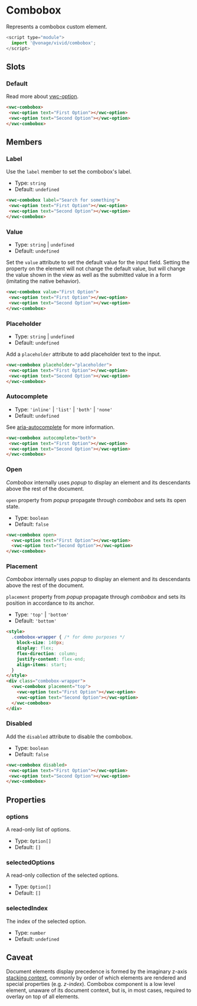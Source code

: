 # Combobox

Represents a combobox custom element.

```js
<script type="module">
  import '@vonage/vivid/combobox';
</script>
```

## Slots

### Default

Read more about [vwc-option](../../components/option).

```html preview
<vwc-combobox>
 <vwc-option text="First Option"></vwc-option>
 <vwc-option text="Second Option"></vwc-option>
</vwc-combobox>
```

## Members

### Label

Use the `label` member to set the combobox's label.

- Type: `string`
- Default: `undefined`

```html preview
<vwc-combobox label="Search for something">
 <vwc-option text="First Option"></vwc-option>
 <vwc-option text="Second Option"></vwc-option>
</vwc-combobox>
```

### Value

- Type: `string` | `undefined`
- Default: `undefined`

Set the `value` attribute to set the default value for the input field. Setting the property on the element will not change the default value, but will change the value shown in the view as well as the submitted value in a form (imitating the native behavior).

```html preview
<vwc-combobox value="First Option">
 <vwc-option text="First Option"></vwc-option>
 <vwc-option text="Second Option"></vwc-option>
</vwc-combobox>
```

### Placeholder

- Type: `string` | `undefined`
- Default: `undefined`

Add a `placeholder` attribute to add placeholder text to the input.

```html preview
<vwc-combobox placeholder="placeholder">
 <vwc-option text="First Option"></vwc-option>
 <vwc-option text="Second Option"></vwc-option>
</vwc-combobox>
```
### Autocomplete

- Type: `'inline'` | `'list'` | `'both'` | `'none'`
- Default: `undefined`

See [aria-autocomplete](https://www.w3.org/TR/wai-aria-1.2/#aria-autocomplete) for more information.

```html preview
<vwc-combobox autocomplete="both">
 <vwc-option text="First Option"></vwc-option>
 <vwc-option text="Second Option"></vwc-option>
</vwc-combobox>
```

### Open

_Combobox_ internally uses _popup_ to display an element and its descendants above the rest of the document.

`open` property from _popup_ propagate through _combobox_ and sets its open state.

- Type: `boolean`
- Default: `false`

```html preview
<vwc-combobox open>
  <vwc-option text="First Option"></vwc-option>
  <vwc-option text="Second Option"></vwc-option>
</vwc-combobox>
```

### Placement

_Combobox_ internally uses _popup_ to display an element and its descendants above the rest of the document.

`placement` property from _popup_ propagate through _combobox_ and sets its position in accordance to its anchor.

- Type: `'top'` | `'bottom'`
- Default: `'bottom'`

```html preview
<style>
  .combobox-wrapper { /* for demo purposes */
    block-size: 140px;
    display: flex;
    flex-direction: column;
    justify-content: flex-end;
    align-items: start;
  }
</style>
<div class="combobox-wrapper">
  <vwc-combobox placement="top">
    <vwc-option text="First Option"></vwc-option>
    <vwc-option text="Second Option"></vwc-option>
  </vwc-combobox>
</div>
```

### Disabled

Add the `disabled` attribute to disable the combobox.

- Type: `boolean`
- Default: `false`

```html preview
<vwc-combobox disabled>
 <vwc-option text="First Option"></vwc-option>
 <vwc-option text="Second Option"></vwc-option>
</vwc-combobox>
```

## Properties

### options

A read-only list of options.

- Type: `Option[]`
- Default: `[]`

### selectedOptions

A read-only collection of the selected options.

- Type: `Option[]`
- Default: `[]`

### selectedIndex

The index of the selected option.

- Type: `number`
- Default: `undefined`

## Caveat

Document elements display precedence is formed by the imaginary z-axis [stacking context](https://developer.mozilla.org/en-US/docs/Web/CSS/CSS_Positioning/Understanding_z_index/The_stacking_context), commonly by order of which elements are rendered and special properties (e.g. _z-index_).
Combobox component is a low level element, unaware of its document context, but is, in most cases, required to overlay on top of all elements.